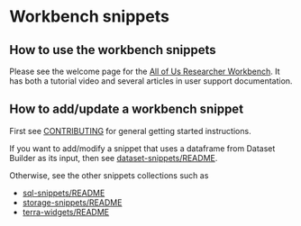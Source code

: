 # Workbench snippets

## How to use the workbench snippets

Please see the welcome page for the [All of Us Researcher Workbench](https://workbench.researchallofus.org/). It has both a tutorial video and several articles in user support documentation.

## How to add/update a workbench snippet

First see [CONTRIBUTING](./CONTRIBUTING.md) for general getting started instructions.

If you want to add/modify a snippet that uses a dataframe from Dataset Builder as its input, then see [dataset-snippets/README](./dataset-snippets/README.md).

Otherwise, see the other snippets collections such as

* [sql-snippets/README](./sql-snippets/README.md)
* [storage-snippets/README](./storage-snippets/README.md)
* [terra-widgets/README](./py/README.md)

